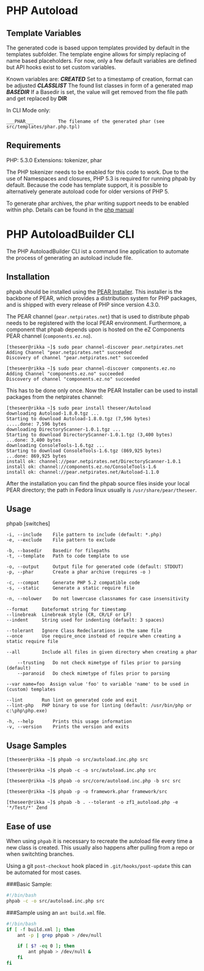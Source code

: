 PHP Autoload
============

Template Variables
------------------

The generated code is based uppon templates provided by default in the templates subfolder. The template engine
allows for simply replacing of name based placeholders. For now, only a few default variables are defined but API hooks exist
to set custom variables.

Known variables are:
    ___CREATED___     Set to a timestamp of creation, format can be adjusted
    ___CLASSLIST___   The found list classes in form of a generated map
    ___BASEDIR___     If a Basedir is set, the value will get removed from the file path and get replaced by __DIR__

In CLI Mode only:

    ___PHAR___         The filename of the generated phar (see src/templates/phar.php.tpl)


Requirements
------------

PHP: 5.3.0
Extensions: tokenizer, phar

The PHP tokenizer needs to be enabled for this code to work. Due to the use of Namespaces and closures, PHP 5.3 is required for running phpab
by default. Because the code has template support, it is possible to alternatively generate autoload code for older versions of PHP 5.

To generate phar archives, the phar writing support needs to be enabled within php. Details can be found in the [php manual](http://php.net/manual/en/phar.configuration.php)


PHP AutoloadBuilder CLI
=======================

The PHP AutoloadBuilder CLI ist a command line application to automate the process of generating an autoload include file.


Installation
------------

phpab should be installed using the [PEAR Installer](http://pear.php.net/). This installer is the backbone of PEAR, which provides a distribution
system for PHP packages, and is shipped with every release of PHP since version 4.3.0.

The PEAR channel (`pear.netpirates.net`) that is used to distribute phpab needs to be registered with the local PEAR environment.
Furthermore, a component that phpab depends upon is hosted on the eZ Components PEAR channel (`components.ez.no`).

    [theseer@rikka ~]$ sudo pear channel-discover pear.netpirates.net
    Adding Channel "pear.netpirates.net" succeeded
    Discovery of channel "pear.netpirates.net" succeeded

    [theseer@rikka ~]$ sudo pear channel-discover components.ez.no
    Adding Channel "components.ez.no" succeeded
    Discovery of channel "components.ez.no" succeeded

This has to be done only once. Now the PEAR Installer can be used to install packages from the netpirates channel:

    [theseer@rikka ~]$ sudo pear install theseer/Autoload
    downloading Autoload-1.8.0.tgz ...
    Starting to download Autoload-1.8.0.tgz (7,596 bytes)
    .....done: 7,596 bytes
    downloading DirectoryScanner-1.0.1.tgz ...
    Starting to download DirectoryScanner-1.0.1.tgz (3,400 bytes)
    ...done: 3,400 bytes
    downloading ConsoleTools-1.6.tgz ...
    Starting to download ConsoleTools-1.6.tgz (869,925 bytes)
    ...done: 869,925 bytes
    install ok: channel://pear.netpirates.net/DirectoryScanner-1.0.1
    install ok: channel://components.ez.no/ConsoleTools-1.6
    install ok: channel://pear.netpirates.net/Autoload-1.1.0

After the installation you can find the phpab source files inside your local PEAR directory; the path in Fedora linux 
usually is `/usr/share/pear/theseer`.


Usage
-----

phpab [switches] <directory>

    -i, --include    File pattern to include (default: *.php)
    -e, --exclude    File pattern to exclude

    -b, --basedir    Basedir for filepaths
    -t, --template   Path to code template to use

    -o, --output     Output file for generated code (default: STDOUT)
    -p, --phar       Create a phar archive (requires -o )

    -c, --compat     Generate PHP 5.2 compatible code
    -s, --static     Generate a static require file

    -n, --nolower    Do not lowercase classnames for case insensitivity

	--format     Dateformat string for timestamp
	--linebreak  Linebreak style (CR, CR/LF or LF)
	--indent     String used for indenting (default: 3 spaces)

	--tolerant   Ignore Class Redeclarations in the same file
    --once       Use require_once instead of require when creating a static require file

    --all        Include all files in given directory when creating a phar

        --trusting   Do not check mimetype of files prior to parsing (default)
        --paranoid   Do check mimetype of files prior to parsing

    --var name=foo  Assign value 'foo' to variable 'name' to be used in (custom) templates

	--lint       Run lint on generated code and exit
	--lint-php   PHP binary to use for linting (default: /usr/bin/php or c:\php\php.exe)

    -h, --help       Prints this usage information
    -v, --version    Prints the version and exits


Usage Samples
--------------

    [theseer@rikka ~]$ phpab -o src/autoload.inc.php src

    [theseer@rikka ~]$ phpab -c -o src/autoload.inc.php src

    [theseer@rikka ~]$ phpab -o src/core/autoload.inc.php -b src src

    [theseer@rikka ~]$ phpab -p -o framework.phar framework/src

    [theseer@rikka ~]$ phpab -b . --tolerant -o zf1_autoload.php -e '*/Test/*' Zend


Ease of use
-----------

When using `phpab` it is necessary to recreate the autoload file every time a new class is created. This usually also happens after pulling from a repo or when switchting branches.

Using a git `post-checkout` hook placed in `.git/hooks/post-update` this can be automated for most cases.

###Basic Sample:

```bash
#!/bin/bash
phpab -c -o src/autoload.inc.php src
```

###Sample using an `ant build.xml` file.

```bash
#!/bin/bash
if [ -f build.xml ]; then
    ant -p | grep phpab > /dev/null

    if [ $? -eq 0 ]; then
        ant phpab > /dev/null &
    fi
fi
```

